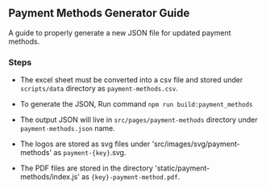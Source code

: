 ## Payment Methods Generator Guide

A guide to properly generate a new JSON file for updated payment methods.

### Steps

- The excel sheet must be converted into a csv file and stored under `scripts/data` directory as `payment-methods.csv`.
- To  generate the JSON, Run command `npm run build:payment_methods`
- The output JSON will live in `src/pages/payment-methods` directory under `payment-methods.json` name. 

- The logos are stored as svg files under 'src/images/svg/payment-methods' as `payment-{key}`.svg. 

- The PDF files are stored in the directory 'static/payment-methods/index.js' as `{key}-payment-method.pdf`.